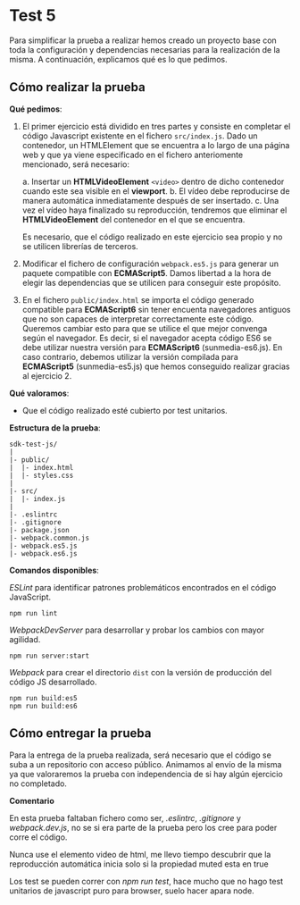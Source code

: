 # Test 5

Para simplificar la prueba a realizar hemos creado un proyecto base con toda la configuración
y dependencias necesarias para la realización de la misma.
A continuación, explicamos qué es lo que pedimos.

## Cómo realizar la prueba

**Qué pedimos**:

1. El primer ejercicio está dividido en tres partes y consiste en completar el código Javascript existente en el fichero `src/index.js`.
   Dado un contenedor, un HTMLElement que se encuentra a lo largo de una página web y que ya viene especificado en el fichero anteriomente mencionado, será necesario:

   a. Insertar un **HTMLVideoElement** `<video>` dentro de dicho contenedor cuando este sea visible en el **viewport**.
   b. El vídeo debe reproducirse de manera automática inmediatamente después de ser insertado.
   c. Una vez el vídeo haya finalizado su reproducción, tendremos que eliminar el **HTMLVideoElement** del contenedor en el que se encuentra.

   Es necesario, que el código realizado en este ejercicio sea propio y no se utilicen librerías de terceros.

2. Modificar el fichero de configuración `webpack.es5.js` para generar un paquete compatible con **ECMAScript5**.
   Damos libertad a la hora de elegir las dependencias que se utilicen para conseguir este propósito.

3. En el fichero `public/index.html` se importa el código generado compatible para **ECMAScript6** sin tener encuenta navegadores antiguos que no son capaces de interpretar
   correctamente este código.
   Queremos cambiar esto para que se utilice el que mejor convenga según el navegador.
   Es decir, si el navegador acepta código ES6 se debe utilizar nuestra versión para **ECMAScript6** (sunmedia-es6.js).
   En caso contrario, debemos utilizar la versión compilada para **ECMAScript5** (sunmedia-es5.js) que hemos conseguido realizar
   gracias al ejercicio 2.

**Qué valoramos**:

- Que el código realizado esté cubierto por test unitarios.

**Estructura de la prueba**:

```
sdk-test-js/
|
|- public/
|  |- index.html
|  |- styles.css
|
|- src/
|  |- index.js
|
|- .eslintrc
|- .gitignore
|- package.json
|- webpack.common.js
|- webpack.es5.js
|- webpack.es6.js

```

**Comandos disponibles**:

_ESLint_ para identificar patrones problemáticos encontrados en el código JavaScript.

```
npm run lint
```

_WebpackDevServer_ para desarrollar y probar los cambios con mayor agilidad.

```
npm run server:start
```

_Webpack_ para crear el directorio `dist` con la versión de producción del código JS desarrollado.

```
npm run build:es5
npm run build:es6
```

## Cómo entregar la prueba

Para la entrega de la prueba realizada, será necesario que el código se suba a un repositorio con acceso público.
Animamos al envío de la misma ya que valoraremos la prueba con independencia de si hay algún ejercicio no completado.

**Comentario**

En esta prueba faltaban fichero como ser, _.eslintrc_, _.gitignore_ y
_webpack.dev.js_, no se si era parte de la prueba pero los cree para poder corre
el código.

Nunca use el elemento video de html, me llevo tiempo descubrir que la
reproducción automática inicia solo si la propiedad muted esta en true

Los test se pueden correr con _npm run test_, hace mucho que no hago test
unitarios de javascript puro para browser, suelo hacer apara node.
